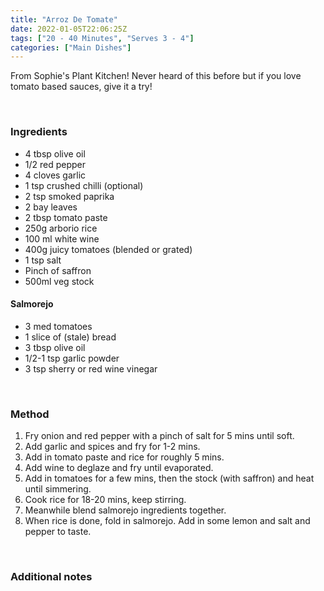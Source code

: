 ```yaml
---
title: "Arroz De Tomate"
date: 2022-01-05T22:06:25Z
tags: ["20 - 40 Minutes", "Serves 3 - 4"]
categories: ["Main Dishes"]
---
```

From Sophie's Plant Kitchen! Never heard of this before but if you love tomato based sauces, give it a try!
&nbsp;

&nbsp;
### Ingredients
* 4 tbsp olive oil
* 1/2 red pepper
* 4 cloves garlic
* 1 tsp crushed chilli (optional)
* 2 tsp smoked paprika
* 2 bay leaves
* 2 tbsp tomato paste
* 250g arborio rice
* 100 ml white wine
* 400g juicy tomatoes (blended or grated)
* 1 tsp salt
* Pinch of saffron
* 500ml veg stock
#### Salmorejo
* 3 med tomatoes
* 1 slice of (stale) bread
* 3 tbsp olive oil
* 1/2-1 tsp garlic powder
* 3 tsp sherry or red wine vinegar
&nbsp;

&nbsp;
### Method
1. Fry onion and red pepper with a pinch of salt for 5 mins until soft.
2. Add garlic and spices and fry for 1-2 mins.
3. Add in tomato paste and rice for roughly 5 mins.
4. Add wine to deglaze and fry until evaporated.
5. Add in tomatoes for a few mins, then the stock (with saffron) and heat until simmering.
6. Cook rice for 18-20 mins, keep stirring.
7. Meanwhile blend salmorejo ingredients together.
8. When rice is done, fold in salmorejo. Add in some lemon and salt and pepper to taste.
&nbsp;

&nbsp;
### Additional notes


